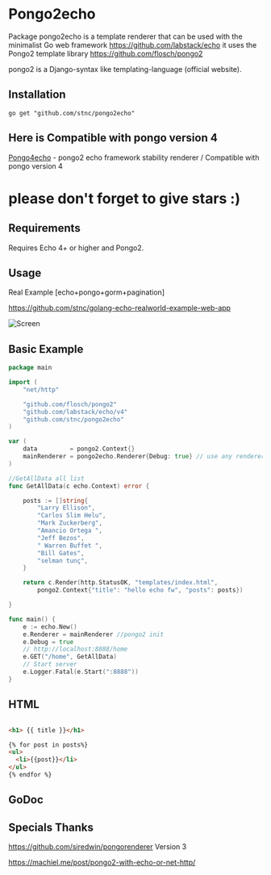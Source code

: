 Pongo2echo
=========

Package pongo2echo is a template renderer that can be used with the minimalist Go web framework
https://github.com/labstack/echo it uses the Pongo2 template library
https://github.com/flosch/pongo2

pongo2 is a Django-syntax like templating-language (official website).

## Installation  

`go get "github.com/stnc/pongo2echo"`

## Here is Compatible with pongo version 4
 [Pongo4echo](https://github.com/stnc/pongo4echo) - pongo2 echo framework stability renderer / Compatible with pongo version 4

# please don't forget to give stars :)



Requirements
------------

Requires Echo 4+ or higher and Pongo2.

Usage
-----

Real Example [echo+pongo+gorm+pagination]

https://github.com/stnc/golang-echo-realworld-example-web-app

![Screen](https://raw.githubusercontent.com/stnc/pongo2echo/master/example/echoScreen.png)

Basic Example
-------------

```go
package main

import (
	"net/http"

	"github.com/flosch/pongo2"
	"github.com/labstack/echo/v4"
	"github.com/stnc/pongo2echo"
)

var (
	data         = pongo2.Context{}
	mainRenderer = pongo2echo.Renderer{Debug: true} // use any renderer
)

//GetAllData all list
func GetAllData(c echo.Context) error {

	posts := []string{
		"Larry Ellison",
		"Carlos Slim Helu",
		"Mark Zuckerberg",
		"Amancio Ortega ",
		"Jeff Bezos",
		" Warren Buffet ",
		"Bill Gates",
		"selman tunç",
	}

	return c.Render(http.StatusOK, "templates/index.html",
		pongo2.Context{"title": "hello echo fw", "posts": posts})

}

func main() {
	e := echo.New()
	e.Renderer = mainRenderer //pongo2 init
	e.Debug = true
	// http://localhost:8888/home
	e.GET("/home", GetAllData)
	// Start server
	e.Logger.Fatal(e.Start(":8888"))
}

```

HTML 
----------------


```html

<h1> {{ title }}</h1>

{% for post in posts%}
<ul>
  <li>{{post}}</li>
</ul>
{% endfor %}

```


GoDoc
-----


Specials Thanks
-----

https://github.com/siredwin/pongorenderer Version 3

https://machiel.me/post/pongo2-with-echo-or-net-http/
